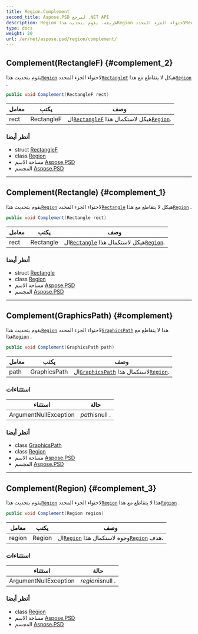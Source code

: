 ```yaml
---
title: Region.Complement
second_title: Aspose.PSD لمرجع .NET API
description: Region طريقة. يقوم بتحديث هذاRegion لاحتواء الجزء المحددRectangleF هيكل لا يتقاطع مع هذاRegion .
type: docs
weight: 20
url: /ar/net/aspose.psd/region/complement/
---
```

## Complement(RectangleF) {#complement_2}

يقوم بتحديث هذا[`Region`](../) لاحتواء الجزء المحدد[`RectangleF`](../../rectanglef/) هيكل لا يتقاطع مع هذا[`Region`](../) .

```csharp
public void Complement(RectangleF rect)
```

| معامل | يكتب | وصف |
| --- | --- | --- |
| rect | RectangleF | ال[`RectangleF`](../../rectanglef/) هيكل لاستكمال هذا[`Region`](../). |

### أنظر أيضا

* struct [RectangleF](../../rectanglef/)
* class [Region](../)
* مساحة الاسم [Aspose.PSD](../../region/)
* المجسم [Aspose.PSD](../../../)

---

## Complement(Rectangle) {#complement_1}

يقوم بتحديث هذا[`Region`](../) لاحتواء الجزء المحدد[`Rectangle`](../../rectangle/) هيكل لا يتقاطع مع هذا[`Region`](../) .

```csharp
public void Complement(Rectangle rect)
```

| معامل | يكتب | وصف |
| --- | --- | --- |
| rect | Rectangle | ال[`Rectangle`](../../rectangle/) هيكل لاستكمال هذا[`Region`](../). |

### أنظر أيضا

* struct [Rectangle](../../rectangle/)
* class [Region](../)
* مساحة الاسم [Aspose.PSD](../../region/)
* المجسم [Aspose.PSD](../../../)

---

## Complement(GraphicsPath) {#complement}

يقوم بتحديث هذا[`Region`](../) لاحتواء الجزء المحدد[`GraphicsPath`](../../graphicspath/) هذا لا يتقاطع مع هذا[`Region`](../) .

```csharp
public void Complement(GraphicsPath path)
```

| معامل | يكتب | وصف |
| --- | --- | --- |
| path | GraphicsPath | ال[`GraphicsPath`](../../graphicspath/) لاستكمال هذا[`Region`](../). |

### استثناءات

| استثناء | حالة |
| --- | --- |
| ArgumentNullException | *path*isnull . |

### أنظر أيضا

* class [GraphicsPath](../../graphicspath/)
* class [Region](../)
* مساحة الاسم [Aspose.PSD](../../region/)
* المجسم [Aspose.PSD](../../../)

---

## Complement(Region) {#complement_3}

يقوم بتحديث هذا[`Region`](../) لاحتواء الجزء المحدد[`Region`](../) هذا لا يتقاطع مع هذا[`Region`](../) .

```csharp
public void Complement(Region region)
```

| معامل | يكتب | وصف |
| --- | --- | --- |
| region | Region | ال[`Region`](../) وجوه لاستكمال هذا[`Region`](../) هدف. |

### استثناءات

| استثناء | حالة |
| --- | --- |
| ArgumentNullException | *region*isnull . |

### أنظر أيضا

* class [Region](../)
* مساحة الاسم [Aspose.PSD](../../region/)
* المجسم [Aspose.PSD](../../../)


